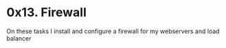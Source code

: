 # 0x13. Firewall

On these tasks I install and configure a firewall for my webservers and load balancer

